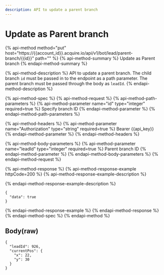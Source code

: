 ```yaml
---
description: API to update a parent branch
---
```


# Update as Parent branch

{% api-method method="put" host="https://{{account\_id}}.acquire.io/api/v1/bot/lead/parent-branch/{{id}}" path="" %}
{% api-method-summary %}
Update as Parent branch
{% endapi-method-summary %}

{% api-method-description %}
API to update a parent branch. The child branch `id` must be passed in to the endpoint as a path parameter. The parent branch must be passed through the body as `leadId`. 
{% endapi-method-description %}

{% api-method-spec %}
{% api-method-request %}
{% api-method-path-parameters %}
{% api-method-parameter name="id" type="integer" required=true %}
Specify branch ID
{% endapi-method-parameter %}
{% endapi-method-path-parameters %}

{% api-method-headers %}
{% api-method-parameter name="Authorization" type="string" required=true %}
Bearer {{api\_key}}
{% endapi-method-parameter %}
{% endapi-method-headers %}

{% api-method-body-parameters %}
{% api-method-parameter name="leadId" type="integer" required=true %}
Parent branch ID
{% endapi-method-parameter %}
{% endapi-method-body-parameters %}
{% endapi-method-request %}

{% api-method-response %}
{% api-method-response-example httpCode=200 %}
{% api-method-response-example-description %}

{% endapi-method-response-example-description %}

```
{
  "data": true
}

```
{% endapi-method-response-example %}
{% endapi-method-response %}
{% endapi-method-spec %}
{% endapi-method %}

## Body\(raw\)

```text
{
  "leadId": 926,
  "currentPos": {
    "x": 22,
    "y": 30
  }
}

```

